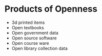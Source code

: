 # Products of Openness

  * 3d printed items
  * Open textbooks
  * Open government data
  * Open source software
  * Open course ware
  * Open library collection data

